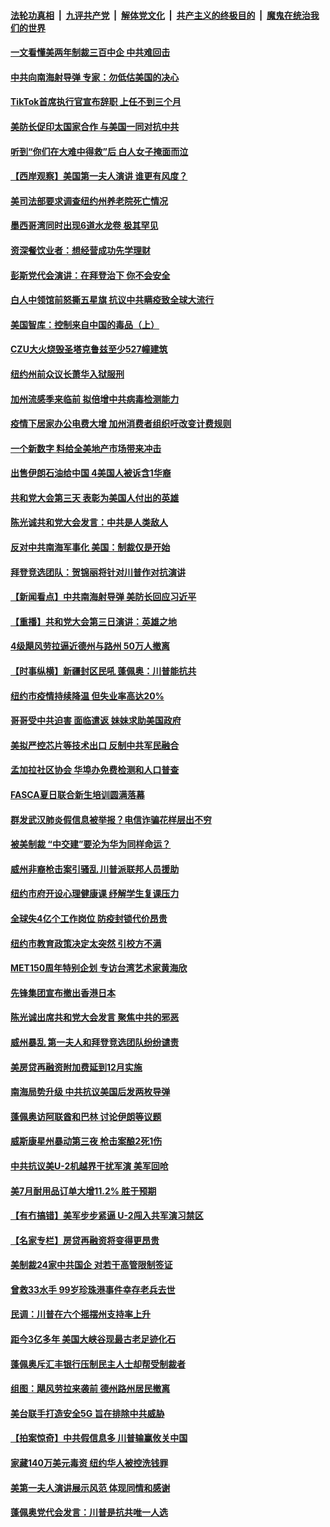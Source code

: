 

####  [法轮功真相](../../../../basic/blob/master/README.md?t=08272031) &nbsp;|&nbsp; [九评共产党](../../../../9ping.md/blob/master/README.md?t=08272031) &nbsp;|&nbsp; [解体党文化](../../../../jtdwh.md/blob/master/README.md?t=08272031)  &nbsp;|&nbsp; [共产主义的终极目的](../../../../gczydzjmd.md/blob/master/README.md?t=08272031) &nbsp;|&nbsp; [魔鬼在统治我们的世界](../../../../mgztzwmdsj.md/blob/master/README.md?t=08272031) 

#### [一文看懂美两年制裁三百中企 中共难回击](../pages/nsc412/n12361250.md?t=08272031) 

#### [中共向南海射导弹 专家：勿低估美国的决心](../pages/nsc412/n12361132.md?t=08272031) 

#### [TikTok首席执行官宣布辞职 上任不到三个月](../pages/nsc412/n12361092.md?t=08272031) 

#### [美防长促印太国家合作 与美国一同对抗中共](../pages/nsc412/n12360879.md?t=08272031) 

#### [听到“你们在大难中得救”后  白人女子掩面而泣](../pages/nsc412/n12360549.md?t=08272031) 

#### [【西岸观察】美国第一夫人演讲 谁更有风度？](../pages/nsc412/n12360401.md?t=08272031) 

#### [美司法部要求调查纽约州养老院死亡情况](../pages/nsc412/n12360513.md?t=08272031) 

#### [墨西哥湾同时出现6道水龙卷 极其罕见](../pages/nsc412/n12360526.md?t=08272031) 

#### [资深餐饮业者：想经营成功先学理财](../pages/nsc412/n12360545.md?t=08272031) 

#### [彭斯党代会演讲：在拜登治下 你不会安全](../pages/nsc412/n12360378.md?t=08272031) 

#### [白人中领馆前怒撕五星旗 抗议中共瞒疫致全球大流行](../pages/nsc412/n12360561.md?t=08272031) 

#### [美国智库：控制来自中国的毒品（上）](../pages/nsc412/n12360469.md?t=08272031) 

#### [CZU大火烧毁圣塔克鲁兹至少527幢建筑](../pages/nsc412/n12360669.md?t=08272031) 

#### [纽约州前众议长萧华入狱服刑](../pages/nsc412/n12360450.md?t=08272031) 

#### [加州流感季来临前  拟倍增中共病毒检测能力](../pages/nsc412/n12360641.md?t=08272031) 

#### [疫情下居家办公电费大增  加州消费者组织吁改变计费规则](../pages/nsc412/n12360212.md?t=08272031) 

#### [一个新数字 料给全美地产市场带来冲击](../pages/nsc412/n12359995.md?t=08272031) 

#### [出售伊朗石油给中国 4美国人被诉含1华裔](../pages/nsc412/n12360283.md?t=08272031) 

#### [共和党大会第三天 表彰为美国人付出的英雄](../pages/nsc412/n12360277.md?t=08272031) 

#### [陈光诚共和党大会发言：中共是人类敌人](../pages/nsc412/n12360251.md?t=08272031) 

#### [反对中共南海军事化 美国：制裁仅是开始](../pages/nsc412/n12360226.md?t=08272031) 

#### [拜登竞选团队：贺锦丽将针对川普作对抗演讲](../pages/nsc412/n12360087.md?t=08272031) 

#### [【新闻看点】中共南海射导弹 美防长回应习近平](../pages/nsc412/n12359708.md?t=08272031) 

#### [【重播】共和党大会第三日演讲：英雄之地](../pages/nsc412/n12358896.md?t=08272031) 

#### [4级飓风劳拉逼近德州与路州 50万人撤离](../pages/nsc412/n12360001.md?t=08272031) 

#### [【时事纵横】新疆封区民吼 蓬佩奥：川普能抗共](../pages/nsc412/n12359705.md?t=08272031) 

#### [纽约市疫情持续降温 但失业率高达20%](../pages/nsc412/n12359910.md?t=08272031) 

#### [哥哥受中共迫害 面临遣返 妹妹求助美国政府](../pages/nsc412/n12356647.md?t=08272031) 

#### [美拟严控芯片等技术出口 反制中共军民融合](../pages/nsc412/n12359792.md?t=08272031) 

#### [孟加拉社区协会 华埠办免费检测和人口普查](../pages/nsc412/n12359675.md?t=08272031) 

#### [FASCA夏日联合新生培训圆满落幕](../pages/nsc412/n12359681.md?t=08272031) 

#### [群发武汉肺炎假信息被举报？电信诈骗花样层出不穷](../pages/nsc412/n12359742.md?t=08272031) 

#### [被美制裁 “中交建”要沦为华为同样命运？](../pages/nsc412/n12359769.md?t=08272031) 

#### [威州非裔枪击案引骚乱 川普派联邦人员援助](../pages/nsc412/n12359697.md?t=08272031) 

#### [纽约市府开设心理健康课 纾解学生复课压力](../pages/nsc412/n12359772.md?t=08272031) 

#### [全球失4亿个工作岗位 防疫封锁代价昂贵](../pages/nsc412/n12357571.md?t=08272031) 

#### [纽约市教育政策决定太突然 引校方不满](../pages/nsc412/n12359821.md?t=08272031) 

#### [MET150周年特别企划 专访台湾艺术家黄海欣](../pages/nsc412/n12359824.md?t=08272031) 

#### [先锋集团宣布撤出香港日本](../pages/nsc412/n12359577.md?t=08272031) 

#### [陈光诚出席共和党大会发言 聚焦中共的邪恶](../pages/nsc412/n12359653.md?t=08272031) 

#### [威州暴乱 第一夫人和拜登竞选团队纷纷谴责](../pages/nsc412/n12359541.md?t=08272031) 

#### [美房贷再融资附加费延到12月实施](../pages/nsc412/n12359325.md?t=08272031) 

#### [南海局势升级 中共抗议美国后发两枚导弹](../pages/nsc412/n12359460.md?t=08272031) 

#### [蓬佩奥访阿联酋和巴林 讨论伊朗等议题](../pages/nsc412/n12359446.md?t=08272031) 

#### [威斯康星州暴动第三夜 枪击案酿2死1伤](../pages/nsc412/n12359283.md?t=08272031) 

#### [中共抗议美U-2机越界干扰军演 美军回呛](../pages/nsc412/n12359269.md?t=08272031) 

#### [美7月耐用品订单大增11.2% 胜于预期](../pages/nsc412/n12359128.md?t=08272031) 

#### [【有冇搞错】美军步步紧逼 U-2闯入共军演习禁区](../pages/nsc412/n12358985.md?t=08272031) 

#### [【名家专栏】房贷再融资将变得更昂贵](../pages/nsc412/n12354508.md?t=08272031) 

#### [美制裁24家中共国企 对若干高管限制签证](../pages/nsc412/n12359211.md?t=08272031) 

#### [曾救33水手 99岁珍珠港事件幸存老兵去世](../pages/nsc412/n12359096.md?t=08272031) 

#### [民调：川普在六个摇摆州支持率上升](../pages/nsc412/n12358898.md?t=08272031) 

#### [距今3亿多年 美国大峡谷现最古老足迹化石](../pages/nsc412/n12358126.md?t=08272031) 

#### [蓬佩奥斥汇丰银行压制民主人士却帮受制裁者](../pages/nsc412/n12359060.md?t=08272031) 

#### [组图：飓风劳拉来袭前 德州路州居民撤离](../pages/nsc412/n12358878.md?t=08272031) 

#### [美台联手打造安全5G 旨在排除中共威胁](../pages/nsc412/n12359009.md?t=08272031) 

#### [【拍案惊奇】中共假信息多 川普输赢攸关中国](../pages/nsc412/n12357890.md?t=08272031) 

#### [家藏140万美元毒资 纽约华人被控洗钱罪](../pages/nsc412/n12357850.md?t=08272031) 

#### [美第一夫人演讲展示风范 体现同情和感谢](../pages/nsc412/n12357755.md?t=08272031) 

#### [蓬佩奥党代会发言：川普是抗共唯一人选](../pages/nsc412/n12358466.md?t=08272031) 

